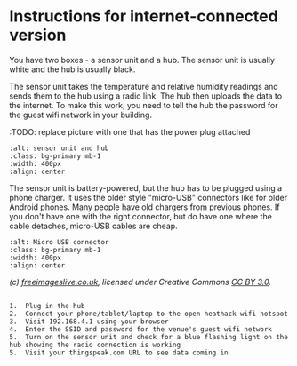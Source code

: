 # Instructions for internet-connected version

You have two boxes - a sensor unit and a hub.  The sensor unit is usually white and the hub is usually black. 

The sensor unit takes the temperature and relative humidity readings and sends them to the hub using a radio link.  The hub then uploads the data to the internet.  To make this work, you need to tell the hub the password for the guest wifi network in your building.

:TODO: replace picture with one that has the power plug attached

```{image} ../images/sensor-unit-and-hub.jpg
:alt: sensor unit and hub
:class: bg-primary mb-1
:width: 400px
:align: center
```


The sensor unit is battery-powered, but the hub has to be plugged using a phone charger.  It uses the older style "micro-USB" connectors like for older Android phones.  Many people have old chargers from previous phones.  If you don't have one with the right connector, but do have one where the cable detaches, micro-USB cables are cheap.  

```{image} micro_usb_connector.jpg 
:alt: Micro USB connector
:class: bg-primary mb-1
:width: 400px
:align: center
``` 
*(c) <a href="http://www.freeimages.co.uk/">freeimageslive.co.uk</a>, licensed under Creative Commons <a href="https://creativecommons.org/licenses/by/3.0/">CC BY 3.0</a>.*


```{admonition} Overview for technophiles

1.	Plug in the hub
2.	Connect your phone/tablet/laptop to the open heathack wifi hotspot
3.	Visit 192.168.4.1 using your browser
4.	Enter the SSID and password for the venue's guest wifi network 
5.  Turn on the sensor unit and check for a blue flashing light on the hub showing the radio connection is working
5.	Visit your thingspeak.com URL to see data coming in
```

<!-- Colin's preferred version 
1. Plug in the hub unit.
2. Connect your phone/tablet/laptop to the open heathack hotspot
3. Visit 192.168.4.1 using your browser.
4. Select your Wi-Fi network from the list or enter the SSID manually, then enter your Wi-Fi password.
5. Reconnect your phone/tablet/laptop to your Wi-Fi and visit the thingspeak.com link printed on the hub unit box.
6. Confirm the setup has been successful by checking for an initial reading of 1°C on the temperature graph.
7. Turn on the sensor unit: it will start transmitting automatically.
8. For the first two minutes it transmits every 10 seconds and the hub flashes a little LED when it receives the transmittion.
9. Look in the hole in the hub case and you should see a blue flash every 10 seconds which lets you check you haven't put the sensor out of range.
10. If positioning takes a while you can restart the sensor for another spell of 10 second transmissions.
11. The range will be greatest when the aerials are pointing at right angles to the direction of the other unit.
(we will have an arrow on each box so maybe we word this differently)
-->

